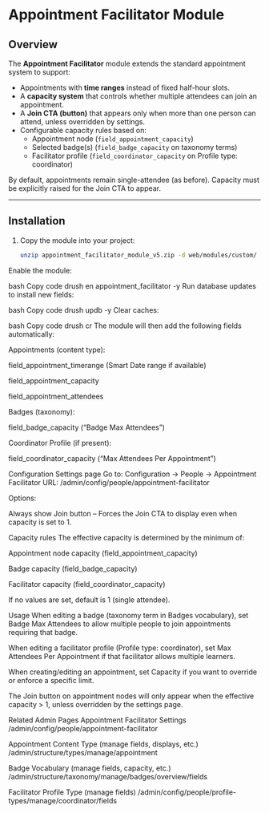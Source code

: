 # Appointment Facilitator Module

## Overview
The **Appointment Facilitator** module extends the standard appointment system to support:

- Appointments with **time ranges** instead of fixed half-hour slots.
- A **capacity system** that controls whether multiple attendees can join an appointment.
- A **Join CTA (button)** that appears only when more than one person can attend, unless overridden by settings.
- Configurable capacity rules based on:
  - Appointment node (`field_appointment_capacity`)
  - Selected badge(s) (`field_badge_capacity` on taxonomy terms)
  - Facilitator profile (`field_coordinator_capacity` on Profile type: coordinator)

By default, appointments remain single-attendee (as before). Capacity must be explicitly raised for the Join CTA to appear.

---

## Installation

1. Copy the module into your project:
   ```bash
   unzip appointment_facilitator_module_v5.zip -d web/modules/custom/
Enable the module:

bash
Copy code
drush en appointment_facilitator -y
Run database updates to install new fields:

bash
Copy code
drush updb -y
Clear caches:

bash
Copy code
drush cr
The module will then add the following fields automatically:

Appointments (content type):

field_appointment_timerange (Smart Date range if available)

field_appointment_capacity

field_appointment_attendees

Badges (taxonomy):

field_badge_capacity (“Badge Max Attendees”)

Coordinator Profile (if present):

field_coordinator_capacity (“Max Attendees Per Appointment”)

Configuration
Settings page
Go to:
Configuration → People → Appointment Facilitator
URL: /admin/config/people/appointment-facilitator

Options:

Always show Join button – Forces the Join CTA to display even when capacity is set to 1.

Capacity rules
The effective capacity is determined by the minimum of:

Appointment node capacity (field_appointment_capacity)

Badge capacity (field_badge_capacity)

Facilitator capacity (field_coordinator_capacity)

If no values are set, default is 1 (single attendee).

Usage
When editing a badge (taxonomy term in Badges vocabulary), set Badge Max Attendees to allow multiple people to join appointments requiring that badge.

When editing a facilitator profile (Profile type: coordinator), set Max Attendees Per Appointment if that facilitator allows multiple learners.

When creating/editing an appointment, set Capacity if you want to override or enforce a specific limit.

The Join button on appointment nodes will only appear when the effective capacity > 1, unless overridden by the settings page.

Related Admin Pages
Appointment Facilitator Settings
/admin/config/people/appointment-facilitator

Appointment Content Type (manage fields, displays, etc.)
/admin/structure/types/manage/appointment

Badge Vocabulary (manage fields, capacity, etc.)
/admin/structure/taxonomy/manage/badges/overview/fields

Facilitator Profile Type (manage fields)
/admin/config/people/profile-types/manage/coordinator/fields
